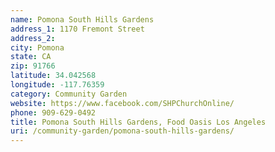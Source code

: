 ```yaml
---
name: Pomona South Hills Gardens
address_1: 1170 Fremont Street
address_2: 
city: Pomona
state: CA
zip: 91766
latitude: 34.042568
longitude: -117.76359
category: Community Garden
website: https://www.facebook.com/SHPChurchOnline/
phone: 909-629-0492
title: Pomona South Hills Gardens, Food Oasis Los Angeles
uri: /community-garden/pomona-south-hills-gardens/
---
```



